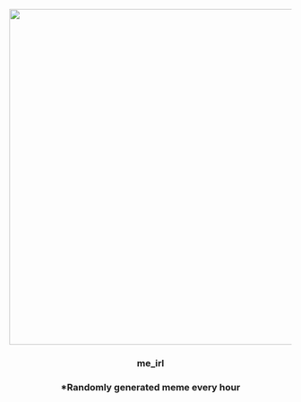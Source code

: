 <p align="center">
        <img src="https://i.redd.it/c7een3y5lye91.jpg" width="600" height="600">
        </p>
        <h3 align="center">me_irl</h3>
        <h3 align="center">*Randomly generated meme every hour</h3>
    